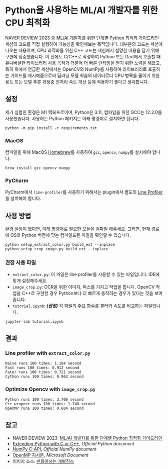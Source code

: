 # Python을 사용하는 ML/AI 개발자를 위한 CPU 최적화

NAVER DEVIEW 2023 중 [ML/AI 개발자를 위한 단계별 Python 최적화 가이드라인](https://deview.kr/2023/sessions/541) 세션의 코드를 직접 실행하여 가능성을 확인해보는 목적입니다. 대부분의 코드는 세션에 나오는 내용이며, CPU 최적화를 위한 C++ 코드는 세션에서 설명한 내용을 담기 위해 구현에 집중했습니다. 이 전에도 C/C++로 작성하여 Python 또는 Dart에서 호출할 때 유니버셜한 라이브러리 사용 목적과 더불어 더 빠른 런타임을 얻기 위한 노력을 해왔고, 특히 위에서 언급한 세션에서는 OpenCV와 NumPy를 사용하여 라이브러리로 호출하는 가이드를 제시해줌으로써 딥러닝 모델 학습의 데이터로더 CPU 병목을 줄이기 위한 용도 또는 모델 추론 과정중 전처리 속도 개선 등에 적용하기 좋다고 생각합니다.

## 설정
제가 실험한 환경은 M1 맥북프로이며, Python은 3.11, 컴파일을 위한 GCC는 12.2.0를 사용했습니다. 사용하는 Python 패키지는 아래 명령어로 설치하면 됩니다.

```shell
python -m pip install -r requirements.txt
```

### MacOS
컴파일을 위해 MacOS [Homebrew](https://brew.sh/)를 사용하여 `gcc`, `opencv`, `numpy`를 설치해야 합니다.

```shell
brew install gcc opencv numpy
```

### PyCharm
PyCharm에서 `line-profiler`를 사용하기 위해서는 plugin에서 별도의 [Line Profiler](https://plugins.jetbrains.com/plugin/16536-line-profiler)를 설치해야 합니다.

## 사용 방법
환경 설정이 됐다면, 아래 명령어로 필요한 모듈을 컴파일 해주세요. 그러면, 현재 경로에 OS와 Python 버전에 맞는 컴파일드된 파일을 확인할 수 있습니다.

```shell
python setup_extract_color.py build_ext --inplace
python setup_crop_image.py build_ext --inplace
```

### 권장 사용 파일
- `extract_color.py`: 이 파일은 line profiler를 사용할 수 있는 파일입니다. IDE에 맞게 설정해주세요.
- `image_crop.py`: OCR을 위한 이미지, 박스를 가지고 작업을 합니다. OpenCV 작업을 C++로 구현할 경우 Python보다 더 빠르게 동작하는 경우가 있다는 것을 보여줍니다. 
- `tutorial.ipynb`: _**(권장)**_ 각 파일의 주요 함수를 불러와 속도를 비교하는 파일입니다.

```shell
jupyter-lab tutorial.ipynb
```

## 결과

### Line profiler with `extract_color.py`
```text
Naive runs 100 times: 1.184 second
Fast runs 100 times: 0.912 second
Fater runs 100 times: 0.721 second
Cython runs 100 times: 0.963 second
```

### Optimize Opencv with `image_crop.py`
```text
Python runs 100 times: 3.706 second
C++ wrapeer runs 100 times: 1.748 second
OpenMP runs 100 times: 0.604 second
```

## 참고
- NAVER DEVIEW 2023: [ML/AI 개발자를 위한 단계별 Python 최적화 가이드라인](https://deview.kr/2023/sessions/541)
- [Extending Python with C or C++](https://docs.python.org/3/extending/extending.html), _Official Python document_
- [NumPy C-API](https://numpy.org/doc/stable/reference/c-api/index.html), _Official NumPy document_
- [OpenMP 지시문](https://learn.microsoft.com/ko-kr/cpp/parallel/openmp/reference/openmp-directives?view=msvc-170), _Microsoft Document_
- 이미지 소스: [만들어쓰는 개발진스](https://devjeans.dev-hee.com/)
